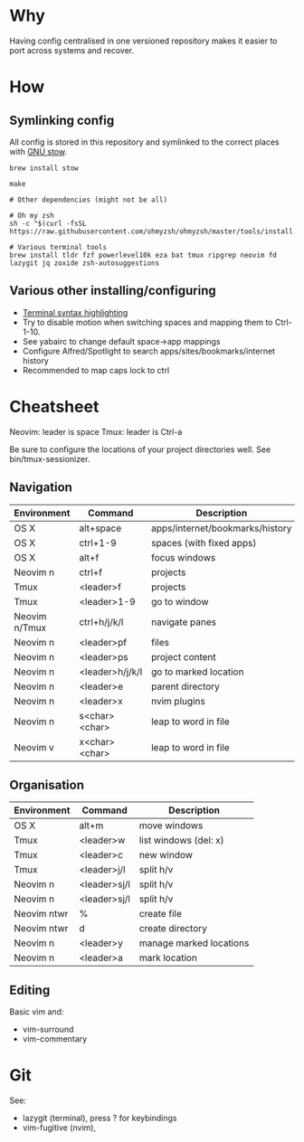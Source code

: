 # Why

Having config centralised in one versioned repository makes it easier to port across systems and recover.

# How

## Symlinking config

All config is stored in this repository and symlinked to the correct places with [GNU stow](https://dr563105.github.io/blog/manage-dotfiles-with-gnu-stow/).

```
brew install stow

make

# Other dependencies (might not be all)

# Oh my zsh
sh -c "$(curl -fsSL https://raw.githubusercontent.com/ohmyzsh/ohmyzsh/master/tools/install.sh)"

# Various terminal tools
brew install tldr fzf powerlevel10k eza bat tmux ripgrep neovim fd lazygit jq zoxide zsh-autosuggestions
```
## Various other installing/configuring

- [Terminal syntax highlighting](https://github.com/zsh-users/zsh-syntax-highlighting/blob/master/INSTALL.md#in-your-zshrc)
- Try to disable motion when switching spaces and mapping them to Ctrl-1-10.
- See yabairc to change default space->app mappings
- Configure Alfred/Spotlight to search apps/sites/bookmarks/internet history 
- Recommended to map caps lock to ctrl

# Cheatsheet

Neovim: leader is space
Tmux: leader is Ctrl-a

Be sure to configure the locations of your project directories well. See bin/tmux-sessionizer.

## Navigation

| Environment | Command | Description |
| ----------- | ----------- | ----------- | 
| OS X | alt+space | apps/internet/bookmarks/history |
| OS X | ctrl+1-9 | spaces (with fixed apps) |
| OS X | alt+f | focus windows |
| Neovim n | ctrl+f | projects |
| Tmux | \<leader\>f | projects |
| Tmux | \<leader\>1-9 | go to window |
| Neovim n/Tmux | ctrl+h/j/k/l | navigate panes |
| Neovim n | \<leader\>pf | files |
| Neovim n | \<leader\>ps | project content |
| Neovim n | \<leader\>h/j/k/l | go to marked location |
| Neovim n | \<leader\>e | parent directory |
| Neovim n | \<leader\>x | nvim plugins |
| Neovim n | s\<char\>\<char\> | leap to word in file |
| Neovim v | x\<char\>\<char\> | leap to word in file |

## Organisation

| Environment | Command | Description |
| ----------- | ----------- | ----------- | 
| OS X | alt+m | move windows | 
| Tmux | \<leader\>w  | list windows (del: x) | 
| Tmux | \<leader\>c  | new window | 
| Tmux | \<leader\>j/l  | split h/v | 
| Neovim n | \<leader\>sj/l  | split h/v | 
| Neovim n | \<leader\>sj/l  | split h/v | 
| Neovim ntwr | % | create file | 
| Neovim ntwr | d | create directory | 
| Neovim n | \<leader\>y | manage marked locations |
| Neovim n | \<leader\>a | mark location |

## Editing

Basic vim and:
- vim-surround
- vim-commentary

# Git

See:
- lazygit (terminal), press ? for keybindings
- vim-fugitive (nvim), 
